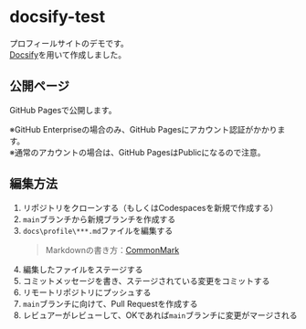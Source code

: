 # docsify-test
プロフィールサイトのデモです。  
[Docsify](https://docsify.js.org/#/)を用いて作成しました。

## 公開ページ
GitHub Pagesで公開します。  

※GitHub Enterpriseの場合のみ、GitHub Pagesにアカウント認証がかかります。  
※通常のアカウントの場合は、GitHub PagesはPublicになるので注意。

## 編集方法
1. リポジトリをクローンする（もしくはCodespacesを新規で作成する）
2. `main`ブランチから新規ブランチを作成する
3. `docs\profile\***.md`ファイルを編集する
    > Markdownの書き方：[CommonMark](https://commonmark.org/help/)
4. 編集したファイルをステージする
5. コミットメッセージを書き、ステージされている変更をコミットする
6. リモートリポジトリにプッシュする
7. `main`ブランチに向けて、Pull Requestを作成する
8. レビュアーがレビューして、OKであれば`main`ブランチに変更がマージされる
